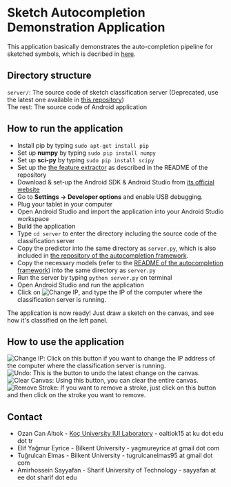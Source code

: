# Sketch Autocompletion Demonstration Application
This application basically demonstrates the auto-completion pipeline for sketched symbols, which is decribed in 
[here](http://iui.ku.edu.tr/sezgin_publications/2012/PR%202012%20Sezgin.pdf).

## Directory structure
`server/`: The source code of sketch classification server (Deprecated, use the latest one available in [this repository](https://github.com/ozymaxx/sketchautocompletion))<br>
The rest: The source code of Android application

## How to run the application
* Install pip by typing `sudo apt-get install pip`
* Set up **numpy** by typing `sudo pip install numpy`
* Set up **sci-py** by typing `sudo pip install scipy`
* Set up the [the feature extractor](https://github.com/ozymaxx/sketchfe) as described in the README of the repository
* Download & set-up the Android SDK & Android Studio from [its official website](https://developer.android.com/studio/index.html)
* Go to **Settings -> Developer options** and enable USB debugging.
* Plug your tablet in your computer
* Open Android Studio and import the application into your Android Studio workspace
* Build the application
* Type `cd server` to enter the directory including the source code of the classification server
* Copy the predictor into the same directory as `server.py`, which is also included in 
[the repository of the autocompletion framework](https://github.com/ozymaxx/sketchautocompletion/).
* Copy the necessary models (refer to the [README of the autocompletion framework](https://github.com/ozymaxx/sketchautocompletion/blob/master/README.md)) into the same directory as `server.py`
* Run the server by typing `python server.py` on terminal
* Open Android Studio and run the application
* Click on ![Change IP](https://s21.postimg.org/fuhblt283/Screenshot_from_2016_09_05_14_00_02.png), and type the IP of the computer where the classification server is running.

The application is now ready! Just draw a sketch on the canvas, and see how it's classified on the left panel.

## How to use the application
![Change IP](https://s9.postimg.org/esz2yhkor/image.png): Click on this button if you want to change the IP address of the computer where the classification server is running.<br>
![Undo](https://s9.postimg.org/fwj7ag5bv/image.png): This is the button to undo the latest change on the canvas.<br>
![Clear Canvas](https://s9.postimg.org/48p5fwg6z/image.png): Using this button, you can clear the entire canvas.<br>
![Remove Stroke](https://s9.postimg.org/nf6xwtm2j/image.png): If you want to remove a stroke, just click on this button and then click on the stroke you want to remove.<br>

## Contact
* Ozan Can Altıok - [Koç University IUI Laboratory](http://iui.ku.edu.tr) - oaltiok15 at ku dot edu dot tr
* Elif Yağmur Eyrice - Bilkent University - yagmureyrice at gmail dot com
* Tuğrulcan Elmas - Bilkent University - tugrulcanelmas95 at gmail dot com
* Amirhossein Sayyafan - Sharif University of Technology - sayyafan at ee dot sharif dot edu
